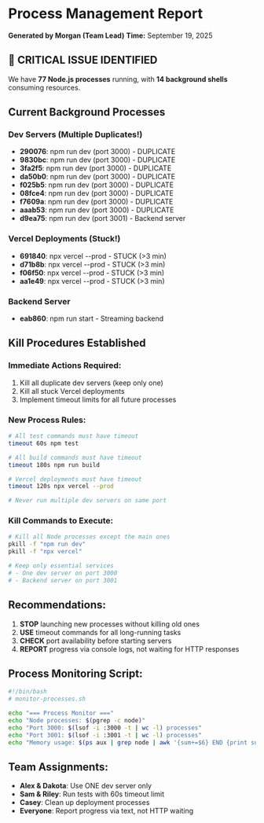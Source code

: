 # Process Management Report
**Generated by Morgan (Team Lead)**
**Time:** September 19, 2025

## 🚨 CRITICAL ISSUE IDENTIFIED
We have **77 Node.js processes** running, with **14 background shells** consuming resources.

## Current Background Processes

### Dev Servers (Multiple Duplicates!)
- **290076**: npm run dev (port 3000) - DUPLICATE
- **9830bc**: npm run dev (port 3000) - DUPLICATE
- **3fa2f5**: npm run dev (port 3000) - DUPLICATE
- **da50b0**: npm run dev (port 3000) - DUPLICATE
- **f025b5**: npm run dev (port 3000) - DUPLICATE
- **08fce4**: npm run dev (port 3000) - DUPLICATE
- **f7609a**: npm run dev (port 3000) - DUPLICATE
- **aaab53**: npm run dev (port 3000) - DUPLICATE
- **d9ea75**: npm run dev (port 3001) - Backend server

### Vercel Deployments (Stuck!)
- **691840**: npx vercel --prod - STUCK (>3 min)
- **d71b8b**: npx vercel --prod - STUCK (>3 min)
- **f06f50**: npx vercel --prod - STUCK (>3 min)
- **aa1e49**: npx vercel --prod - STUCK (>3 min)

### Backend Server
- **eab860**: npm run start - Streaming backend

## Kill Procedures Established

### Immediate Actions Required:
1. Kill all duplicate dev servers (keep only one)
2. Kill all stuck Vercel deployments
3. Implement timeout limits for all future processes

### New Process Rules:
```bash
# All test commands must have timeout
timeout 60s npm test

# All build commands must have timeout
timeout 180s npm run build

# Vercel deployments must have timeout
timeout 120s npx vercel --prod

# Never run multiple dev servers on same port
```

### Kill Commands to Execute:
```bash
# Kill all Node processes except the main ones
pkill -f "npm run dev"
pkill -f "npx vercel"

# Keep only essential services
# - One dev server on port 3000
# - Backend server on port 3001
```

## Recommendations:
1. **STOP** launching new processes without killing old ones
2. **USE** timeout commands for all long-running tasks
3. **CHECK** port availability before starting servers
4. **REPORT** progress via console logs, not waiting for HTTP responses

## Process Monitoring Script:
```bash
#!/bin/bash
# monitor-processes.sh

echo "=== Process Monitor ==="
echo "Node processes: $(pgrep -c node)"
echo "Port 3000: $(lsof -i :3000 -t | wc -l) processes"
echo "Port 3001: $(lsof -i :3001 -t | wc -l) processes"
echo "Memory usage: $(ps aux | grep node | awk '{sum+=$6} END {print sum/1024 "MB"}')"
```

## Team Assignments:
- **Alex & Dakota**: Use ONE dev server only
- **Sam & Riley**: Run tests with 60s timeout limit
- **Casey**: Clean up deployment processes
- **Everyone**: Report progress via text, not HTTP waiting